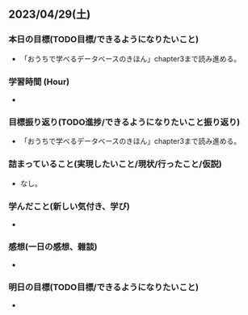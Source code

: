 ## 2023/04/29(土)

### 本日の目標(TODO目標/できるようになりたいこと)

- 「おうちで学べるデータベースのきほん」chapter3まで読み進める。

### 学習時間 (Hour)

- 

### 目標振り返り(TODO進捗/できるようになりたいこと振り返り)

- 「おうちで学べるデータベースのきほん」chapter3まで読み進める。

### 詰まっていること(実現したいこと/現状/行ったこと/仮説)

- なし。

### 学んだこと(新しい気付き、学び)

- 

### 感想(一日の感想、雜談)

- 

### 明日の目標(TODO目標/できるようになりたいこと)

- 
